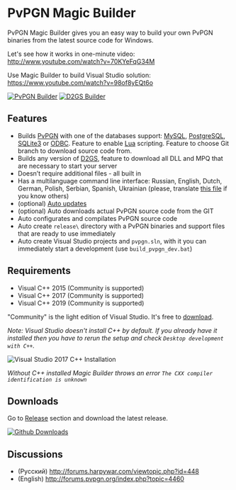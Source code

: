 
PvPGN Magic Builder
=====

PvPGN Magic Builder gives you an easy way to build your own PvPGN binaries from the latest
source code for Windows.

Let's see how it works in one-minute video: 
http://www.youtube.com/watch?v=70KYeFqG34M

Use Magic Builder to build Visual Studio solution:
https://www.youtube.com/watch?v=98of8yEQt6o

[![PvPGN Builder](http://i.imgur.com/7VVSjji.png)](http://i.imgur.com/ySKCB8G.png) [![D2GS Builder](http://i.imgur.com/c5YaCs3.png)](http://i.imgur.com/0ezOHmm.png)


Features
--
 * Builds [PvPGN](https://github.com/pvpgn/pvpgn-server) with one of the databases support: [MySQL](http://wikipedia.org/wiki/MySQL), [PostgreSQL](http://wikipedia.org/wiki/PostgreSQL), [SQLite3](http://wikipedia.org/wiki/SQLite) or [ODBC](http://wikipedia.org/wiki/Open_Database_Connectivity). Feature to enable [Lua](http://en.wikipedia.org/wiki/Lua_(programming_language)) scripting. Feature to choose Git branch to download source code from.
 * Builds any version of [D2GS](http://harpywar.com/?a=articles&b=2&c=2&d=21), feature to download all DLL and MPQ that are necessary to start your server
 * Doesn’t require additional files - all built in
 * Has a multilanguage command line interface: Russian, English, Dutch, German, Polish, Serbian, Spanish, Ukrainian (please, translate [this file](https://github.com/pvpgn/pvpgn-magic-builder/blob/master/module/i18n/ENU.bat) if you know others)
 * (optional) [Auto updates](https://code.google.com/p/pvpgn-magic-builder/wiki/AutoUpdate)
 * (optional) Auto downloads actual PvPGN source code from the GIT
 * Auto configurates and compilates PvPGN source code
 * Auto create `release\` directory with a PvPGN binaries and support files that are ready to use immediately
 * Auto create Visual Studio projects and `pvpgn.sln`, with it you can immediately start a development (use `build_pvpgn_dev.bat`)

Requirements
--
 * Visual C++ 2015 (Community is supported)
 * Visual C++ 2017 (Community is supported)
 * Visual C++ 2019 (Community is supported)

"Community" is the light edition of Visual Studio. It's free to [download](https://www.visualstudio.com/downloads/).

*Note: Visual Studio doesn't install C++ by default. If you already have it installed then you have to rerun the setup and check `Desktop development with C++`.*

![Visual Studio 2017 C++ Installation](http://i.imgur.com/otoT4qe.png)

*Without C++ installed Magic Builder throws an error `The CXX compiler identification is unknown`*


Downloads
--
Go to [Release](https://github.com/pvpgn/pvpgn-magic-builder/releases) section and download the latest release.

[![Github Downloads](https://img.shields.io/github/downloads/pvpgn/pvpgn-magic-builder/total.svg?maxAge=2592000)](https://github.com/pvpgn/pvpgn-magic-builder/releases)


Discussions
--
 * (Русский) http://forums.harpywar.com/viewtopic.php?id=448
 * (English) http://forums.pvpgn.org/index.php?topic=4460
